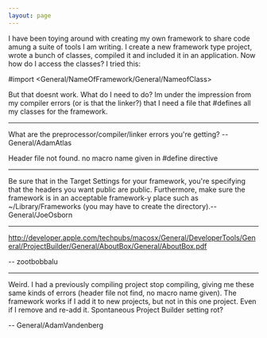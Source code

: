 ```yaml
---
layout: page
---
```


I have been toying around with creating my own framework to share code amung a suite of tools I am writing. I create a new framework type project, wrote a bunch of classes, compiled it and included it in an application. Now how do I access the classes? I tried this:
    
#import <General/NameOfFramework/General/NameofClass> 

But that doesnt work. What do I need to do? Im under the impression from my compiler errors (or is that the linker?) that I need a file that #defines all my classes for the framework.

----

What are the preprocessor/compiler/linker errors you're getting? -- General/AdamAtlas

Header file not found. no macro name given in #define directive

----

Be sure that in the Target Settings for your framework, you're specifying that the headers you want public are public.  Furthermore, make sure the framework is in an acceptable framework-y place such as ~/Library/Frameworks (you may have to create the directory).--General/JoeOsborn

----

 http://developer.apple.com/techpubs/macosx/General/DeveloperTools/General/ProjectBuilder/General/AboutBox/General/AboutBox.pdf

-- zootbobbalu

----

Weird. I had a previously compiling project stop compiling, giving me these same kinds of errors (header file not find, no macro name given). The framework works if I add it to new projects, but not in this one project. Even if I remove and re-add it. Spontaneous Project Builder setting rot?

-- General/AdamVandenberg